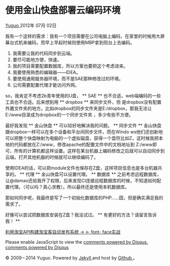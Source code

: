 #  使用金山快盘部署云编码环境

[ Yuguo ](http://yuguo.us) 2012年 07月 02日

我有一个这样的需求：我有一个项目需要在公司电脑上编码，在家里的时候用大屏幕台式机来编码，而早上早起时候则使用MBP拿到阳台上去编码。

  1. 我需要让我的代码同步到云端。 
  2. 要尽可能地方便，快速。 
  3. 我的项目需要配置数据库，所以方案也要把这个考虑进来。 
  4. 我要使用熟悉的编辑器——IDEA。 
  5. 要使用通用服务器环境，而不是SAE那种修改过的环境。 
  6. 公司需要配置代理才能访问外网。 

so，我肯定不考虑2b青年使用的U盘， ** SAE ** 也不合适，web端编码的一些工具也不合适。后来想到用 ** dropbox ** 来同步文件，但
是dropbox没有配置外置文件夹的地方。比如dropbox的同步文件夹是E:/dropbox，那我无法让E:/www目录成为dropbox的一个同步文件夹
，多少有些不方便。

最好我发现 ** 金山快盘 ** 可以较好地解决我的问题。 ** 同步文件 ** 金山快盘跟dropbox一样可以在多个设备和平台间同步文件，而在Windo
ws他们还创新地可以把整个快盘映射为电脑的一个虚拟磁盘，获得一个盘符比如Z，这时候我把本地的代码都放在Z:/www，修改apache的配置文件中的文档地址到
Z:/www即可，所有的计算机都这样设置。这样在某台机器上编码修改之后就可以自动同步到云端，打开其他机器的时候就可以继续编码了。

使用IDEA的话，可以把module文件也保存在Z盘，这样项目信息也是多台机器共享的。 ** 代理 ** 金山快盘可以设置代理。 ** 数据库 **
之前考虑远程数据库，让@damao还给我开了权限，后来发现CI连接远程数据库的时候，不知道如何配置代理。（可以吗？真心求教）。所以最终还是使用本机数据库。

那如何同步呢，我最终是写了一个初始化数据库的PHP……囧，但是确实满足我的需求了。

好像可以尝试把数据库安装在Z盘？我没试过。 ** 有更好的方法？请留言告诉我！ **

[ 利用淘宝API构建淘宝客自动发布系统 → ](/weblog/a-cps-cms-build-with-taobao-api/) [ ← font-
face实战 ](/weblog/font-face-in-action/)

Please enable JavaScript to view the [ comments powered by Disqus.
](http://disqus.com/?ref_noscript) [ comments powered by  Disqus
](http://disqus.com)

© 2009 – 2014 Yuguo. Powered by [ Jekyll ](https://github.com/mojombo/jekyll)
and host by [ Github ](https://github.com/yuguo) 。

